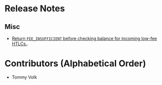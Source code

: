 # Release Notes

## Misc

* [Return `FEE_INSUFFICIENT` before checking balance for incoming low-fee
  HTLCs.](https://github.com/lightningnetwork/lnd/pull/6417).

# Contributors (Alphabetical Order)

* Tommy Volk